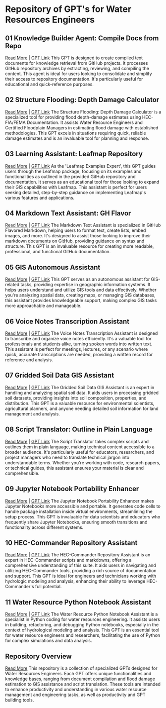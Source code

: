 # Repository of GPT's for Water Resources Engineers

## 01 Knowledge Builder Agent: Compile Docs from Repo
[Read More](./01_Knowledge_Builder_Agent_-_Compile_Docs_from_Repo.md) | [GPT Link](https://chat.openai.com/g/g-v0Op0PXqN-knowledge-builder-agent-compile-docs-from-repo)
This GPT is designed to create compiled text documents for knowledge retrieval from GitHub projects. It processes GitHub repository archives by extracting, reviewing, and compiling the content. This agent is ideal for users looking to consolidate and simplify their access to repository documentation. It's particularly useful for educational and quick-reference purposes.

## 02 Structure Flooding: Depth Damage Calculator
[Read More](./02_Structure_Flooding_-_Depth_Damage_Calculator.md) | [GPT Link](https://chat.openai.com/g/g-XZoGRmdOm-structure-flooding-depth-damage-calculator)
The Structure Flooding: Depth Damage Calculator is a specialized tool for providing flood depth-damage estimates using HEC-FIA/FEMA Documentation. It assists Water Resource Engineers and Certified Floodplain Managers in estimating flood damage with established methodologies. This GPT excels in situations requiring quick, reliable damage estimates and is an invaluable tool for planning and response.

## 03 Learning Assistant: Leafmap Repository
[Read More](./03_Learning_Assistant_-_Leafmap_Repository.md) | [GPT Link](https://chat.openai.com/g/g-yDZg1QiQJ-learning-assistant-leafmap-repository)
As the 'Leafmap Examples Expert', this GPT guides users through the Leafmap package, focusing on its examples and functionalities as outlined in the provided GitHub repository and documentation. It serves as an educational tool for those looking to expand their GIS capabilities with Leafmap. This assistant is perfect for users seeking detailed, step-by-step guidance on implementing Leafmap's various features and applications.

## 04 Markdown Text Assistant: GH Flavor
[Read More](./04_Markdown_Text_Assistant_-_GH_Flavor.md) | [GPT Link](https://chat.openai.com/g/g-tuwysm1j4-markdown-text-assistant-gh-flavor)
The Markdown Text Assistant is specialized in GitHub Flavored Markdown, helping users to format text, create lists, embed images, and more. It's designed to assist those looking to improve their markdown documents on GitHub, providing guidance on syntax and structure. This GPT is an invaluable resource for creating more readable, professional, and functional GitHub documentation.

## 05 GIS Autonomous Assistant
[Read More](./05_GIS_Autonomous_Assistant.md) | [GPT Link](https://chat.openai.com/g/g-yDZg1QiQJ-learning-assistant-leafmap-repository)
This GPT serves as an autonomous assistant for GIS-related tasks, providing expertise in geographic information systems. It helps users understand and utilize GIS tools and data effectively. Whether you're analyzing spatial data, creating maps, or managing GIS databases, this assistant provides knowledgeable support, making complex GIS tasks more approachable and manageable.

## 06 Voice Notes Transcription Assistant
[Read More](./06_Voice_Notes_Transcription_Assistant.md) | [GPT Link](https://chat.openai.com/g/g-oazhMdfSF-jupyter-notebook-portability-enhancer)
The Voice Notes Transcription Assistant is designed to transcribe and organize voice notes efficiently. It's a valuable tool for professionals and students alike, turning spoken words into written text. This assistant is perfect for meetings, lectures, or any scenario where quick, accurate transcriptions are needed, providing a written record for reference and analysis.

## 07 Gridded Soil Data GIS Assistant
[Read More](./07_Gridded_Soil_Data_GIS_Assistant.md) | [GPT Link](https://chat.openai.com/g/g-xznmjo6qb-hec-commander-repository-assistant)
The Gridded Soil Data GIS Assistant is an expert in handling and analyzing spatial soil data. It aids users in processing gridded soil datasets, providing insights into soil composition, properties, and distribution. This GPT is a valuable resource for environmental scientists, agricultural planners, and anyone needing detailed soil information for land management and analysis.

## 08 Script Translator: Outline in Plain Language
[Read More](./08_Script_Translator_-_Outline_in_Plain_Language.md) | [GPT Link](https://chat.openai.com/g/g-WFn2bkuya-water-resource-python-notebook-assistant)
The Script Translator takes complex scripts and outlines them in plain language, making technical content accessible to a broader audience. It's particularly useful for educators, researchers, and project managers who need to translate technical jargon into understandable terms. Whether you're working with code, research papers, or technical guides, this assistant ensures your material is clear and comprehensible.

## 09 Jupyter Notebook Portability Enhancer
[Read More](./09_Jupyter_Notebook_Portability_Enhancer.md) | [GPT Link](https://chat.openai.com/g/g-oazhMdfSF-jupyter-notebook-portability-enhancer)
The Jupyter Notebook Portability Enhancer makes Jupyter Notebooks more accessible and portable. It generates code cells to handle package installation inside virtual environments, streamlining the setup process. This GPT is invaluable for data scientists and educators who frequently share Jupyter Notebooks, ensuring smooth transitions and functionality across different systems.

## 10 HEC-Commander Repository Assistant
[Read More](./10_HEC-Commander_Repository_Assistant.md) | [GPT Link](https://chat.openai.com/g/g-xznmjo6qb-hec-commander-repository-assistant)
The HEC-Commander Repository Assistant is an expert in HEC-Commander scripts and markdowns, offering a comprehensive understanding of this suite. It aids users in navigating and utilizing HEC-Commander tools, providing a rich source of documentation and support. This GPT is ideal for engineers and technicians working with hydrologic modeling and analysis, enhancing their ability to leverage HEC-Commander's full potential.

## 11 Water Resource Python Notebook Assistant
[Read More](./11_Water_Resource_Python_Notebook_Assistant.md) | [GPT Link](https://chat.openai.com/g/g-WFn2bkuya-water-resource-python-notebook-assistant)
The Water Resource Python Notebook Assistant is a specialist in Python coding for water resources engineering. It assists users in building, refactoring, and debugging Python notebooks, especially in the context of hydrological modeling and analysis. This GPT is an essential tool for water resource engineers and researchers, facilitating the use of Python for complex simulations and data analysis.

## Repository Overview
[Read More](./README.md)
This repository is a collection of specialized GPTs designed for Water Resources Engineers. Each GPT offers unique functionalities and knowledge bases, ranging from document compilation and flood damage estimation to GIS assistance and script translation. These tools are intended to enhance productivity and understanding in various water resource management and engineering tasks, as well as productivity and GPT building tools. 



